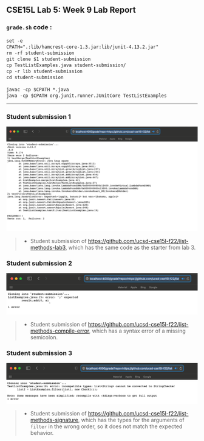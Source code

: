 ## CSE15L Lab 5: Week 9 Lab Report

### **```grade.sh``` code :**
```
set -e
CPATH=".:lib/hamcrest-core-1.3.jar:lib/junit-4.13.2.jar"
rm -rf student-submission
git clone $1 student-submission
cp TestListExamples.java student-submission/
cp -r lib student-submission
cd student-submission

javac -cp $CPATH *.java
java -cp $CPATH org.junit.runner.JUnitCore TestListExamples
```

---
### Student submission 1
![image](Screenshot51.png)
> * Student submission of https://github.com/ucsd-cse15l-f22/list-methods-lab3, which has the same code as the starter from lab 3.
  

### Student submission 2
![image](Screenshot52.png)
> * Student submission of https://github.com/ucsd-cse15l-f22/list-methods-compile-error, which has a syntax error of a missing semicolon.
  
  
### Student submission 3
![image](Screenshot53.png)
> * Student submission of https://github.com/ucsd-cse15l-f22/list-methods-signature, which has the types for the arguments of ```filter``` in the wrong order, so it does not match the expected behavior.

